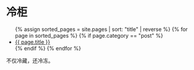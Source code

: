 # 冷柜

<ul>
{% assign sorted_pages = site.pages | sort: "title" | reverse %}
{% for page in sorted_pages %}
  {% if page.category == "post" %}
    <li><a href="{{ page.url }}">{{ page.title }}</a></li>
  {% endif %}
{% endfor %}
</ul>
 
不仅冷藏，还冷冻。
 
